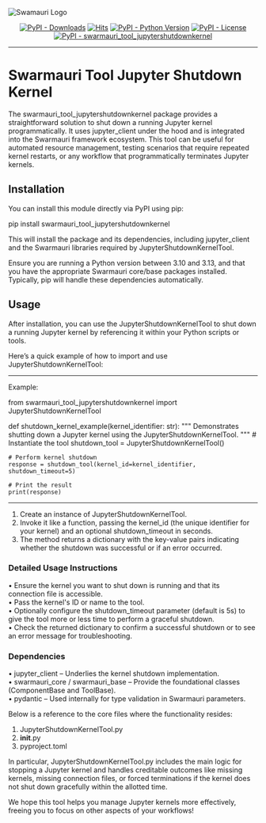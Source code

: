 
![Swamauri Logo](https://res.cloudinary.com/dbjmpekvl/image/upload/v1730099724/Swarmauri-logo-lockup-2048x757_hww01w.png)

<p align="center">
    <a href="https://pypi.org/project/swarmauri_tool_jupytershutdownkernel/">
        <img src="https://img.shields.io/pypi/dm/swarmauri_tool_jupytershutdownkernel" alt="PyPI - Downloads"/></a>
    <a href="https://hits.sh/github.com/swarmauri/swarmauri-sdk/tree/master/pkgs/community/swarmauri_tool_jupytershutdownkernel/">
        <img alt="Hits" src="https://hits.sh/github.com/swarmauri/swarmauri-sdk/tree/master/pkgs/community/swarmauri_tool_jupytershutdownkernel.svg"/></a>
    <a href="https://pypi.org/project/swarmauri_tool_jupytershutdownkernel/">
        <img src="https://img.shields.io/pypi/pyversions/swarmauri_tool_jupytershutdownkernel" alt="PyPI - Python Version"/></a>
    <a href="https://pypi.org/project/swarmauri_tool_jupytershutdownkernel/">
        <img src="https://img.shields.io/pypi/l/swarmauri_tool_jupytershutdownkernel" alt="PyPI - License"/></a>
    <a href="https://pypi.org/project/swarmauri_tool_jupytershutdownkernel/">
        <img src="https://img.shields.io/pypi/v/swarmauri_tool_jupytershutdownkernel?label=swarmauri_tool_jupytershutdownkernel&color=green" alt="PyPI - swarmauri_tool_jupytershutdownkernel"/></a>
</p>

---

# Swarmauri Tool Jupyter Shutdown Kernel

The swarmauri_tool_jupytershutdownkernel package provides a straightforward solution to shut down a running Jupyter kernel programmatically. It uses jupyter_client under the hood and is integrated into the Swarmauri framework ecosystem. This tool can be useful for automated resource management, testing scenarios that require repeated kernel restarts, or any workflow that programmatically terminates Jupyter kernels.

## Installation

You can install this module directly via PyPI using pip:

  pip install swarmauri_tool_jupytershutdownkernel

This will install the package and its dependencies, including jupyter_client and the Swarmauri libraries required by JupyterShutdownKernelTool.

Ensure you are running a Python version between 3.10 and 3.13, and that you have the appropriate Swarmauri core/base packages installed. Typically, pip will handle these dependencies automatically.

## Usage

After installation, you can use the JupyterShutdownKernelTool to shut down a running Jupyter kernel by referencing it within your Python scripts or tools.

Here’s a quick example of how to import and use JupyterShutdownKernelTool:

--------------------------------------------------------------------------------
Example:

from swarmauri_tool_jupytershutdownkernel import JupyterShutdownKernelTool

def shutdown_kernel_example(kernel_identifier: str):
    """
    Demonstrates shutting down a Jupyter kernel using the JupyterShutdownKernelTool.
    """
    # Instantiate the tool
    shutdown_tool = JupyterShutdownKernelTool()

    # Perform kernel shutdown
    response = shutdown_tool(kernel_id=kernel_identifier, shutdown_timeout=5)

    # Print the result
    print(response)
--------------------------------------------------------------------------------

1. Create an instance of JupyterShutdownKernelTool.  
2. Invoke it like a function, passing the kernel_id (the unique identifier for your kernel) and an optional shutdown_timeout in seconds.  
3. The method returns a dictionary with the key-value pairs indicating whether the shutdown was successful or if an error occurred.

### Detailed Usage Instructions

• Ensure the kernel you want to shut down is running and that its connection file is accessible.  
• Pass the kernel's ID or name to the tool.  
• Optionally configure the shutdown_timeout parameter (default is 5s) to give the tool more or less time to perform a graceful shutdown.  
• Check the returned dictionary to confirm a successful shutdown or to see an error message for troubleshooting.

### Dependencies

• jupyter_client – Underlies the kernel shutdown implementation.  
• swarmauri_core / swarmauri_base – Provide the foundational classes (ComponentBase and ToolBase).  
• pydantic – Used internally for type validation in Swarmauri parameters.  

Below is a reference to the core files where the functionality resides:

1. JupyterShutdownKernelTool.py  
2. __init__.py  
3. pyproject.toml  

In particular, JupyterShutdownKernelTool.py includes the main logic for stopping a Jupyter kernel and handles creditable outcomes like missing kernels, missing connection files, or forced terminations if the kernel does not shut down gracefully within the allotted time.

We hope this tool helps you manage Jupyter kernels more effectively, freeing you to focus on other aspects of your workflows!
